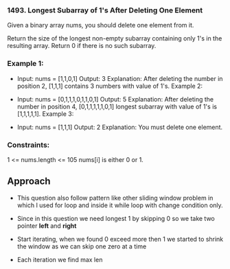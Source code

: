 ### 1493. Longest Subarray of 1's After Deleting One Element

Given a binary array nums, you should delete one element from it.

Return the size of the longest non-empty subarray containing only 1's in the resulting array. Return 0 if there is no such subarray.

### Example 1:

- Input: nums = [1,1,0,1]
Output: 3
Explanation: After deleting the number in position 2, [1,1,1] contains 3 numbers with value of 1's.
Example 2:

- Input: nums = [0,1,1,1,0,1,1,0,1]
Output: 5
Explanation: After deleting the number in position 4, [0,1,1,1,1,1,0,1] longest subarray with value of 1's is [1,1,1,1,1].
Example 3:

- Input: nums = [1,1,1]
Output: 2
Explanation: You must delete one element.

### Constraints:

1 <= nums.length <= 105
nums[i] is either 0 or 1.

## Approach

- This question also follow pattern like other sliding window problem in which I used for loop and inside it while loop with change condition only. 

- Since in this question we need longest 1 by skipping 0 so we take two pointer **left** and **right** 

- Start iterating, when we found 0 exceed more then 1 we started to shrink the window as we can skip one zero at a time

- Each iteration we find max len 